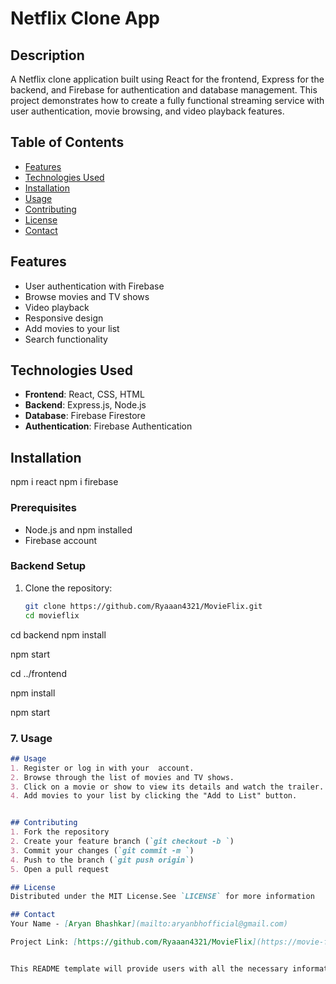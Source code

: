 # Netflix Clone App
## Description
A Netflix clone application built using React for the frontend, Express for the backend, and Firebase for authentication and database management. This project demonstrates how to create a fully functional streaming service with user authentication, movie browsing, and video playback features.
## Table of Contents
- [Features](#features)
- [Technologies Used](#technologies-used)
- [Installation](#installation)
- [Usage](#usage)
- [Contributing](#contributing)
- [License](#license)
- [Contact](#contact)
## Features
- User authentication with Firebase
- Browse movies and TV shows
- Video playback
- Responsive design
- Add movies to your list
- Search functionality

## Technologies Used
- **Frontend**: React, CSS, HTML
- **Backend**: Express.js, Node.js
- **Database**: Firebase Firestore
- **Authentication**: Firebase Authentication
## Installation
npm i react 
npm i firebase
### Prerequisites
- Node.js and npm installed
- Firebase account

### Backend Setup
1. Clone the repository:
   ```sh
   git clone https://github.com/Ryaaan4321/MovieFlix.git
   cd movieflix
   
cd backend
npm install


npm start

cd ../frontend

npm install


npm start


### 7. Usage

```markdown
## Usage
1. Register or log in with your  account.
2. Browse through the list of movies and TV shows.
3. Click on a movie or show to view its details and watch the trailer.
4. Add movies to your list by clicking the "Add to List" button.


## Contributing
1. Fork the repository
2. Create your feature branch (`git checkout -b `)
3. Commit your changes (`git commit -m `)
4. Push to the branch (`git push origin`)
5. Open a pull request

## License
Distributed under the MIT License.See `LICENSE` for more information

## Contact
Your Name - [Aryan Bhashkar](mailto:aryanbhofficial@gmail.com)

Project Link: [https://github.com/Ryaaan4321/MovieFlix](https://movie-flix-green.vercel.app)


This README template will provide users with all the necessary information to understand, set up, and contribute to your Netflix clone app.


